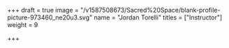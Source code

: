 +++
draft = true
image = "/v1587508673/Sacred%20Space/blank-profile-picture-973460_ne20u3.svg"
name = "Jordan Torelli"
titles = ["Instructor"]
weight = 9

+++

